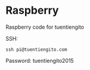 Raspberry
=========
Raspberry code for tuentiengito

SSH:
```
ssh pi@tuentiengito.com
```
Password: tuentiengito2015
